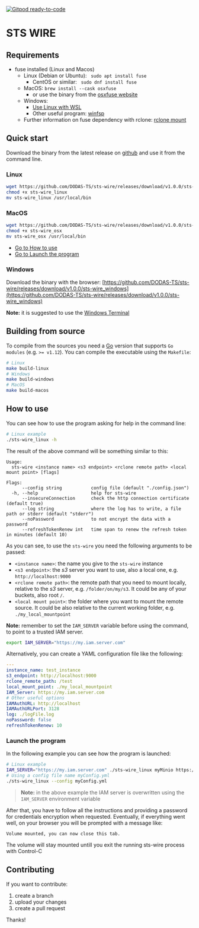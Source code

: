 [![Gitpod ready-to-code](https://img.shields.io/badge/Gitpod-ready--to--code-blue?logo=gitpod)](https://gitpod.io/#https://github.com/DODAS-TS/sts-wire)

# STS WIRE 

## Requirements

- fuse installed (Linux and Macos)
  - Linux (Debian or Ubuntu): ` sudo apt install fuse`
    - CentOS or similar: ` sudo dnf install fuse`
  - MacOS: `brew install --cask osxfuse`
    - or use the binary from the [osxfuse website](https://osxfuse.github.io/)
  - Windows:
    - [Use Linux with WSL](https://ubuntu.com/wsl)
    - Other useful program: [winfsp](https://github.com/billziss-gh/winfsp)
  - Further information on fuse dependency with rclone: [rclone mount](https://rclone.org/commands/rclone_mount/)

## Quick start

Download the binary from the latest release on [github](https://github.com/DODAS-TS/sts-wire/releases) and use it from the command line.
### Linux

```bash
wget https://github.com/DODAS-TS/sts-wire/releases/download/v1.0.0/sts-wire_linux
chmod +x sts-wire_linux
mv sts-wire_linux /usr/local/bin
```
### MacOS

```bash
wget https://github.com/DODAS-TS/sts-wire/releases/download/v1.0.0/sts-wire_osx
chmod +x sts-wire_osx
mv sts-wire_osx /usr/local/bin
```

- [Go to How to use](#How-to-use)
- [Go to Launch the program](#Launch-the-program)

### Windows

Download the binary with the browser: [https://github.com/DODAS-TS/sts-wire/releases/download/v1.0.0/sts-wire_windows](https://github.com/DODAS-TS/sts-wire/releases/download/v1.0.0/sts-wire_windows)

**Note:** it is suggested to use the [Windows Terminal](https://www.microsoft.com/en-us/p/windows-terminal/9n0dx20hk701?activetab=pivot:overviewtab)

## Building from source

To compile from the sources you need a [Go](https://golang.org/dl/) version that supports `Go modules` (e.g. `>= v1.12`). You can compile the executable using the `Makefile`:

```bash
# Linux
make build-linux
# Windows
make build-windows
# MacOS
make build-macos
```

## How to use

You can see how to use the program asking for help in the command line:

```bash
# Linux example
./sts-wire_linux -h
```

The result of the above command will be something similar to this:

```text
Usage:
  sts-wire <instance name> <s3 endpoint> <rclone remote path> <local mount point> [flags]

Flags:
      --config string           config file (default "./config.json")
  -h, --help                    help for sts-wire
      --insecureConnection      check the http connection certificate (default true)
      --log string              where the log has to write, a file path or stderr (default "stderr")
      --noPassword              to not encrypt the data with a password
      --refreshTokenRenew int   time span to renew the refresh token in minutes (default 10)
```

As you can see, to use the `sts-wire` you need the following arguments to be passed:

- `<instance name>`: the name you give to the `sts-wire` instance
- `<s3 endpoint>`: the *s3* server you want to use, also a local one, e.g. `http://localhost:9000`
- `<rclone remote path>`: the remote path that you need to mount locally, relative to the *s3* server, e.g. `/folder/on/my/s3`. It could be any of your buckets, also root `/`.
- `<local mount point>`: the folder where you want to mount the remote source. It could be also relative to the current working folder, e.g. `./my_local_mountpoint`
  
**Note:** remember to set the `IAM_SERVER` variable before using the command, to point to a trusted IAM server.

```bash
export IAM_SERVER="https://my.iam.server.com"
```

Alternatively, you can create a YAML configuration file like the following:

```yaml
---
instance_name: test_instance
s3_endpoint: http://localhost:9000
rclone_remote_path: /test
local_mount_point: ./my_local_mountpoint
IAM_Server: https://my.iam.server.com
# Other useful options
IAMAuthURL: http://localhost
IAMAuthURLPort: 3128
log: ./logFile.log
noPassword: false
refreshTokenRenew: 10
```

### Launch the program

In the following example you can see how the program is launched:

```bash
# Linux example
IAM_SERVER="https://my.iam.server.com" ./sts-wire_linux myMinio https://myserver.com:9000 / ./mountedVolume
# Using a config file name myConfig.yml
./sts-wire_linux --config myConfig.yml
```
> **Note:** in the above example the IAM server is overwritten using the `IAM_SERVER` environment variable


After that, you have to follow all the instructions and providing a password for credentials encryption when requested.
Eventually, if everything went well, on your browser you will be prompted with a message like:

```text
Volume mounted, you can now close this tab. 
```

The volume will stay mounted untill you exit the running sts-wire process with Control-C
## Contributing

If you want to contribute:

1. create a branch
2. upload your changes
3. create a pull request

Thanks!
